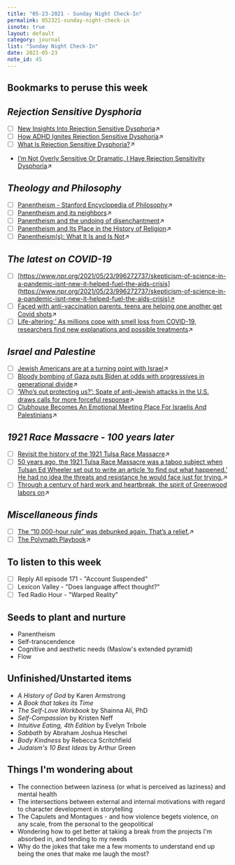 ```yaml
---
title: "05-23-2021 - Sunday Night Check-In"
permalink: 052321-sunday-night-check-in
isnote: true
layout: default
category: journal
list: "Sunday Night Check-In"
date: 2021-05-23
note_id: 45
---
```


## Bookmarks to peruse this week
## *Rejection Sensitive Dysphoria*
- [ ] [New Insights Into Rejection Sensitive Dysphoria](https://www.additudemag.com/rejection-sensitive-dysphoria-adhd-emotional-dysregulation/)↗
- [ ] [How ADHD Ignites Rejection Sensitive Dysphoria](https://www.additudemag.com/rejection-sensitive-dysphoria-and-adhd/)↗
- [ ] [What Is Rejection Sensitive Dysphoria?](https://www.psychologytoday.com/us/blog/friendship-20/201907/what-is-rejection-sensitive-dysphoria)↗
- [I’m Not Overly Sensitive Or Dramatic, I Have Rejection Sensitivity Dysphoria](https://www.scarymommy.com/adhd-rejection-sensitivity-dysphoria/)↗
## *Theology and Philosophy*
- [ ] [Panentheism - Stanford Encyclopedia of Philosophy](https://plato.stanford.edu/entries/panentheism/)↗
- [ ] [Panentheism and its neighbors](https://link.springer.com/article/10.1007/s11153-018-9687-9#Sec6)↗
- [ ] [Panentheism and the undoing of disenchantment](https://onlinelibrary.wiley.com/doi/full/10.1111/zygo.12365)↗
- [ ] [Panentheism and Its Place in the History of Religion](https://www.researchgate.net/publication/339504602_Panentheism_and_Its_Place_in_the_History_of_Religion)↗
- [ ] [Panentheism(s): What It Is and Is Not](https://scholarworks.iu.edu/iupjournals/index.php/jwp/article/download/2149/190/)↗
## *The latest on COVID-19*
- [ ] [https://www.npr.org/2021/05/23/996272737/skepticism-of-science-in-a-pandemic-isnt-new-it-helped-fuel-the-aids-crisis](https://www.npr.org/2021/05/23/996272737/skepticism-of-science-in-a-pandemic-isnt-new-it-helped-fuel-the-aids-crisis)↗
- [ ] [Faced with anti-vaccination parents, teens are helping one another get Covid shots](https://www.nbcnews.com/news/us-news/faced-anti-vaccination-parents-teens-are-helping-each-other-get-n1268093)↗
- [ ] [Life-altering:' As millions cope with smell loss from COVID-19, researchers find new explanations and possible treatments](https://www.usatoday.com/in-depth/news/health/2021/05/23/covid-19-smell-loss-new-research-explores-causes-treatments/4979734001/)↗
## *Israel and Palestine*
- [ ] [Jewish Americans are at a turning point with Israel](https://www.theguardian.com/commentisfree/2021/may/22/jewish-americans-israel-palestine-arielle-angel)↗
- [ ] [Bloody bombing of Gaza puts Biden at odds with progressives in generational divide](https://www.theguardian.com/us-news/2021/may/22/democratic-party-israel-palestine-biden-progressives)↗
- [ ] [‘Who’s out protecting us?’: Spate of anti-Jewish attacks in the U.S. draws calls for more forceful response](https://www.washingtonpost.com/national/antisemitic-attacks/2021/05/23/8907864e-bbdd-11eb-83e3-0ca705a96ba4_story.html)↗
- [ ] [Clubhouse Becomes An Emotional Meeting Place For Israelis And Palestinians](https://www.npr.org/2021/05/22/999302007/clubhouse-becomes-an-emotional-meeting-place-for-israelis-and-palestinians)↗
## *1921 Race Massacre - 100 years later*
- [ ] [Revisit the history of the 1921 Tulsa Race Massacre](https://tulsaworld.com/revisit-the-history-of-the-1921-tulsa-race-massacre/article_0e9e3208-a109-11ea-8fcb-d779f15e9e22.html)↗
- [ ] [50 years ago, the 1921 Tulsa Race Massacre was a taboo subject when Tulsan Ed Wheeler set out to write an article ‘to find out what happened.’ He had no idea the threats and resistance he would face just for trying.](https://tulsaworld.com/news/local/racemassacre/50-years-ago-the-1921-tulsa-race-massacre-was-a-taboo-subject-when-tulsan-ed/article_58c4ad0c-918c-11eb-a5f5-8bb30424d29b.html#tracking-source=in-article)↗
- [ ] [Through a century of hard work and heartbreak, the spirit of Greenwood labors on](https://tulsaworld.com/news/local/racemassacre/through-a-century-of-hard-work-and-heartbreak-the-spirit-of-greenwood-labors-on/article_343f8380-b81a-11eb-a674-af7fa59a9391.html#tracking-source=in-article)↗
## *Miscellaneous finds*
- [ ] [The “10,000-hour rule” was debunked again. That’s a relief.](https://www.vox.com/science-and-health/2019/8/23/20828597/the-10000-hour-rule-debunked)↗
- [ ] [The Polymath Playbook](https://salman.io/blog/polymath-playbook/)↗

## To listen to this week

- [ ] Reply All episode 171 - "Account Suspended"
- [ ] Lexicon Valley - "Does language affect thought?"
- [ ] Ted Radio Hour - "Warped Reality"

## Seeds to plant and nurture

- Panentheism
- Self-transcendence
- Cognitive and aesthetic needs (Maslow's extended pyramid)
- Flow

## Unfinished/Unstarted items

- *A History of God* by Karen Armstrong
- *A Book that takes its Time*
- *The Self-Love Workbook* by Shainna Ali, PhD
- *Self-Compassion* by Kristen Neff
- *Intuitive Eating, 4th Edition* by Evelyn Tribole
- *Sabbath* by Abraham Joshua Heschel
- *Body Kindness* by Rebecca Scritchfield
- *Judaism's 10 Best Ideas* by Arthur Green

## Things I'm wondering about

- The connection between laziness (or what is perceived as laziness) and mental health
- The intersections between external and internal motivations with regard to character development in storytelling
- The Capulets and Montagues - and how violence begets violence, on any scale, from the personal to the geopolitical
- Wondering how to get better at taking a break from the projects I'm absorbed in, and tending to my needs
- Why do the jokes that take me a few moments to understand end up being the ones that make me laugh the most?
